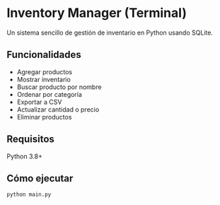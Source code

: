# Inventory Manager (Terminal)

Un sistema sencillo de gestión de inventario en Python usando SQLite.

## Funcionalidades

- Agregar productos
- Mostrar inventario
- Buscar producto por nombre
- Ordenar por categoría
- Exportar a CSV
- Actualizar cantidad o precio
- Eliminar productos

## Requisitos

Python 3.8+

## Cómo ejecutar

```bash
python main.py
```
